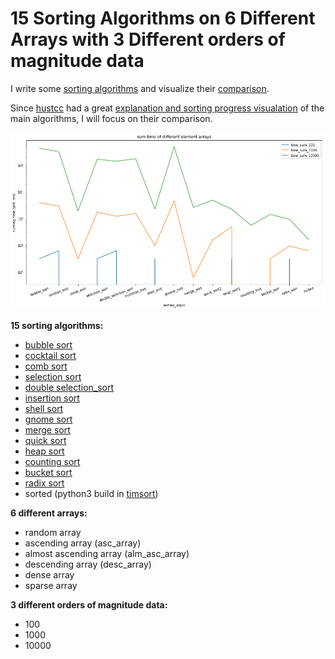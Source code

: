 # 15 Sorting Algorithms on 6 Different Arrays with 3 Different orders of magnitude data

I write some [sorting algorithms](https://github.com/seanyuner/Sorting-Algorithm/blob/master/sort.py) and visualize their [comparison](https://github.com/seanyuner/Sorting-Algorithm/blob/master/comparison_sorting_algos.ipynb).

Since [hustcc](https://github.com/hustcc) had a great [explanation and sorting progress visualation](https://github.com/hustcc/JS-Sorting-Algorithm) of the main algorithms, I will focus on their comparison.

![overall](https://github.com/seanyuner/Sorting-Algorithm/blob/master/Images/overall.png)

**15 sorting algorithms:**
- [bubble sort](https://github.com/seanyuner/Sorting-Algorithm/blob/master/sort.py#L1-L12)
- [cocktail sort](https://github.com/seanyuner/Sorting-Algorithm/blob/master/sort.py#L15-L31)
- [comb sort](https://github.com/seanyuner/Sorting-Algorithm/blob/master/sort.py#L34-L50)
- [selection sort](https://github.com/seanyuner/Sorting-Algorithm/blob/master/sort.py#L53-L63)
- [double selection_sort](https://github.com/seanyuner/Sorting-Algorithm/blob/master/sort.py#L66-L97)
- [insertion sort](https://github.com/seanyuner/Sorting-Algorithm/blob/master/sort.py#L100-L111)
- [shell sort](https://github.com/seanyuner/Sorting-Algorithm/blob/master/sort.py#L114-L127)
- [gnome sort](https://github.com/seanyuner/Sorting-Algorithm/blob/master/sort.py#L130-L140)
- [merge sort](https://github.com/seanyuner/Sorting-Algorithm/blob/master/sort.py#L143-L164)
- [quick sort](https://github.com/seanyuner/Sorting-Algorithm/blob/master/sort.py#L167-L194)
- [heap sort](https://github.com/seanyuner/Sorting-Algorithm/blob/master/sort.py#L197-L-241)
- [counting sort](https://github.com/seanyuner/Sorting-Algorithm/blob/master/sort.py#L244-L262)
- [bucket sort](https://github.com/seanyuner/Sorting-Algorithm/blob/master/sort.py#L265-L281)
- [radix sort](https://github.com/seanyuner/Sorting-Algorithm/blob/master/sort.py#L284-L292)
- sorted (python3 build in [timsort](https://en.wikipedia.org/wiki/Timsort))

**6 different arrays:**
- random array
- ascending array (asc_array)
- almost ascending array (alm_asc_array)
- descending array (desc_array)
- dense array
- sparse array

**3 different orders of magnitude data:**
- 100
- 1000
- 10000
